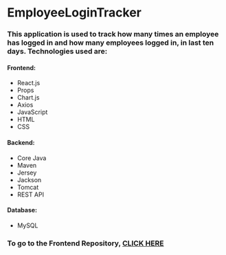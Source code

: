 # EmployeeLoginTracker
### This application is used to track how many times an employee has logged in and how many employees logged in, in last ten days. Technologies used are:
#### Frontend:
- React.js
- Props
- Chart.js
- Axios
- JavaScript
- HTML
- CSS
#### Backend:
- Core Java
- Maven
- Jersey
- Jackson
- Tomcat
- REST API
#### Database:
- MySQL

### To go to the Frontend Repository, [CLICK HERE](https://github.com/Deepbaran/EmployeeLoginTracker-UI.git)
